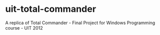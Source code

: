 # uit-total-commander
A replica of Total Commander - Final Project for Windows Programming course - UIT 2012
